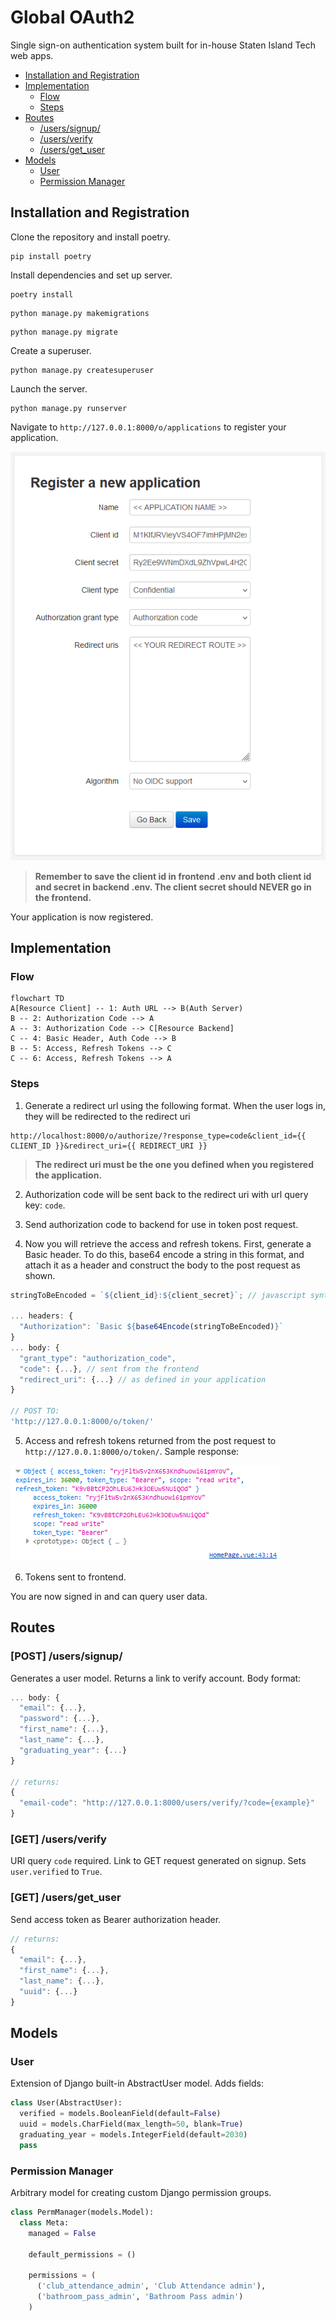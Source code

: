 # Global OAuth2

Single sign-on authentication system built for in-house Staten Island Tech web apps.

- [Installation and Registration](#installation-and-registration)
- [Implementation](#implementation)
  - [Flow](#flow)
  - [Steps](#steps)
- [Routes](#routes)
  - [/users/signup/](#post-userssignup)
  - [/users/verify](#get-usersverify)
  - [/users/get_user](#get-usersget_user)
- [Models](#models)
  - [User](#user)
  - [Permission Manager](#permission-manager)

## Installation and Registration

Clone the repository and install poetry.

```linux
pip install poetry
```

Install dependencies and set up server.

```linux
poetry install
```

```linux
python manage.py makemigrations
```

```linux
python manage.py migrate
```

Create a superuser.

```linux
python manage.py createsuperuser
```

Launch the server.

```linux
python manage.py runserver
```

Navigate to `http://127.0.0.1:8000/o/applications` to register your application.

![application registration form](./register-application.png)

> **Remember to save the client id in frontend .env and both client id and secret in backend .env. The client secret should NEVER go in the frontend.**

Your application is now registered.

## Implementation

### Flow

```mermaid
flowchart TD
A[Resource Client] -- 1: Auth URL --> B(Auth Server)
B -- 2: Authorization Code --> A
A -- 3: Authorization Code --> C[Resource Backend]
C -- 4: Basic Header, Auth Code --> B
B -- 5: Access, Refresh Tokens --> C
C -- 6: Access, Refresh Tokens --> A
```

### Steps

1. Generate a redirect url using the following format. When the user logs in, they will be redirected to the redirect uri

```linux
http://localhost:8000/o/authorize/?response_type=code&client_id={{ CLIENT_ID }}&redirect_uri={{ REDIRECT_URI }}
```

> **The redirect uri must be the one you defined when you registered the application.**

2. Authorization code will be sent back to the redirect uri with url query key: `code`.

3. Send authorization code to backend for use in token post request.

4. Now you will retrieve the access and refresh tokens. First, generate a Basic header. To do this, base64 encode a string in this format, and attach it as a header and construct the body to the post request as shown.

```js
stringToBeEncoded = `${client_id}:${client_secret}`; // javascript syntax

... headers: {
  "Authorization": `Basic ${base64Encode(stringToBeEncoded)}`
}
... body: {
  "grant_type": "authorization_code",
  "code": {...}, // sent from the frontend
  "redirect_uri": {...} // as defined in your application
}

// POST TO:
'http://127.0.0.1:8000/o/token/'
```

5. Access and refresh tokens returned from the post request to `http://127.0.0.1:8000/o/token/`. Sample response:

![sample api response](./sample-response.png)

6. Tokens sent to frontend.

You are now signed in and can query user data.

## Routes

### [POST] /users/signup/

Generates a user model. Returns a link to verify account. Body format:

```js
... body: {
  "email": {...},
  "password": {...},
  "first_name": {...},
  "last_name": {...},
  "graduating_year": {...}
}

// returns:
{
  "email-code": "http://127.0.0.1:8000/users/verify/?code={example}"
}
```

### [GET] /users/verify

URI query `code` required. Link to GET request generated on signup. Sets `user.verified` to `True`.

### [GET] /users/get_user

Send access token as Bearer authorization header.

```js
// returns:
{
  "email": {...},
  "first_name": {...},
  "last_name": {...},
  "uuid": {...}
}
```

## Models

### User

Extension of Django built-in AbstractUser model. Adds fields:

```python
class User(AbstractUser):
  verified = models.BooleanField(default=False)
  uuid = models.CharField(max_length=50, blank=True)
  graduating_year = models.IntegerField(default=2030)
  pass
```

### Permission Manager

Arbitrary model for creating custom Django permission groups.

```python
class PermManager(models.Model):
  class Meta:
    managed = False

    default_permissions = ()

    permissions = (
      ('club_attendance_admin', 'Club Attendance admin'),
      ('bathroom_pass_admin', 'Bathroom Pass admin')
    )
```
